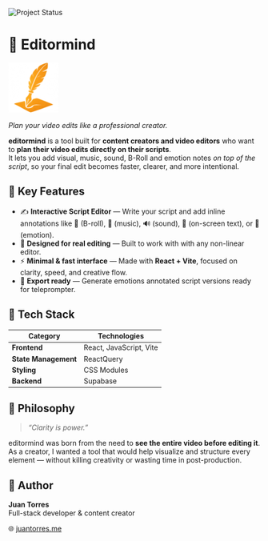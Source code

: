 ![Project Status](https://img.shields.io/badge/Status-Deployed-success?style=for-the-badge)

# 🧠 Editormind

<p >
  <img src="public/logo.png" alt="editormind logo" width="100"/>
</p>

_Plan your video edits like a professional creator._

**editormind** is a tool built for **content creators and video editors** who want to **plan their video edits directly on their scripts**.  
It lets you add visual, music, sound, B-Roll and emotion notes _on top of the script_, so your final edit becomes faster, clearer, and more intentional.

## 🚀 Key Features

- ✍️ **Interactive Script Editor** — Write your script and add inline annotations like 🎥 (B-roll), 🎵 (music), 🔊 (sound), 📝 (on-screen text), or 🧡 (emotion).
- 🎯 **Designed for real editing** — Built to work with with any non-linear editor.
- ⚡ **Minimal & fast interface** — Made with **React + Vite**, focused on clarity, speed, and creative flow.
- 💾 **Export ready** — Generate emotions annotated script versions ready for teleprompter.

## 🧩 Tech Stack

| Category             | Technologies            |
| -------------------- | ----------------------- |
| **Frontend**         | React, JavaScript, Vite |
| **State Management** | ReactQuery              |
| **Styling**          | CSS Modules             |
| **Backend**          | Supabase                |

## 🧠 Philosophy

> _“Clarity is power.”_

editormind was born from the need to **see the entire video before editing it**.  
As a creator, I wanted a tool that would help visualize and structure every element — without killing creativity or wasting time in post-production.

## 👤 Author

**Juan Torres**  
Full-stack developer & content creator

🌐 [juantorres.me](https://juantorres.me)

